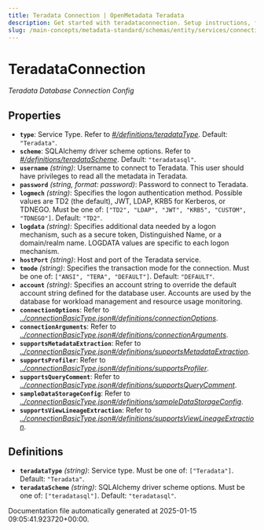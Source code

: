 ```yaml
---
title: Teradata Connection | OpenMetadata Teradata
description: Get started with teradataconnection. Setup instructions, features, and configuration details inside.
slug: /main-concepts/metadata-standard/schemas/entity/services/connections/database/teradataconnection
---
```


# TeradataConnection

*Teradata Database Connection Config*

## Properties

- **`type`**: Service Type. Refer to *[#/definitions/teradataType](#definitions/teradataType)*. Default: `"Teradata"`.
- **`scheme`**: SQLAlchemy driver scheme options. Refer to *[#/definitions/teradataScheme](#definitions/teradataScheme)*. Default: `"teradatasql"`.
- **`username`** *(string)*: Username to connect to Teradata. This user should have privileges to read all the metadata in Teradata.
- **`password`** *(string, format: password)*: Password to connect to Teradata.
- **`logmech`** *(string)*: Specifies the logon authentication method. Possible values are TD2 (the default), JWT, LDAP, KRB5 for Kerberos, or TDNEGO. Must be one of: `["TD2", "LDAP", "JWT", "KRB5", "CUSTOM", "TDNEGO"]`. Default: `"TD2"`.
- **`logdata`** *(string)*: Specifies additional data needed by a logon mechanism, such as a secure token, Distinguished Name, or a domain/realm name. LOGDATA values are specific to each logon mechanism.
- **`hostPort`** *(string)*: Host and port of the Teradata service.
- **`tmode`** *(string)*: Specifies the transaction mode for the connection. Must be one of: `["ANSI", "TERA", "DEFAULT"]`. Default: `"DEFAULT"`.
- **`account`** *(string)*: Specifies an account string to override the default account string defined for the database user. Accounts are used by the database for workload management and resource usage monitoring.
- **`connectionOptions`**: Refer to *[../connectionBasicType.json#/definitions/connectionOptions](#/connectionBasicType.json#/definitions/connectionOptions)*.
- **`connectionArguments`**: Refer to *[../connectionBasicType.json#/definitions/connectionArguments](#/connectionBasicType.json#/definitions/connectionArguments)*.
- **`supportsMetadataExtraction`**: Refer to *[../connectionBasicType.json#/definitions/supportsMetadataExtraction](#/connectionBasicType.json#/definitions/supportsMetadataExtraction)*.
- **`supportsProfiler`**: Refer to *[../connectionBasicType.json#/definitions/supportsProfiler](#/connectionBasicType.json#/definitions/supportsProfiler)*.
- **`supportsQueryComment`**: Refer to *[../connectionBasicType.json#/definitions/supportsQueryComment](#/connectionBasicType.json#/definitions/supportsQueryComment)*.
- **`sampleDataStorageConfig`**: Refer to *[../connectionBasicType.json#/definitions/sampleDataStorageConfig](#/connectionBasicType.json#/definitions/sampleDataStorageConfig)*.
- **`supportsViewLineageExtraction`**: Refer to *[../connectionBasicType.json#/definitions/supportsViewLineageExtraction](#/connectionBasicType.json#/definitions/supportsViewLineageExtraction)*.
## Definitions

- **`teradataType`** *(string)*: Service type. Must be one of: `["Teradata"]`. Default: `"Teradata"`.
- **`teradataScheme`** *(string)*: SQLAlchemy driver scheme options. Must be one of: `["teradatasql"]`. Default: `"teradatasql"`.


Documentation file automatically generated at 2025-01-15 09:05:41.923720+00:00.
